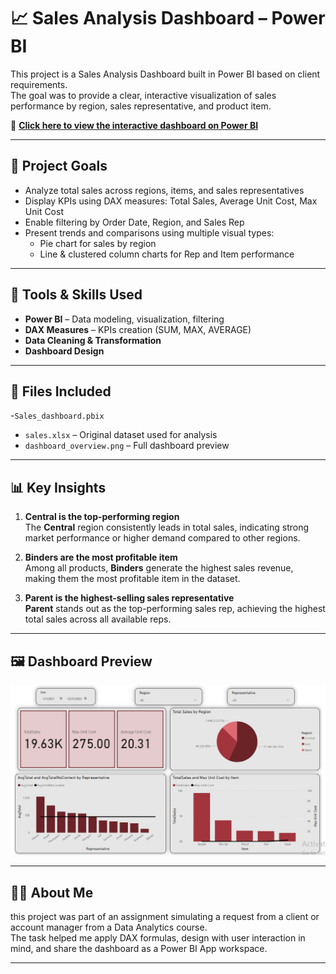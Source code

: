 # 📈 Sales Analysis Dashboard – Power BI

This project is a Sales Analysis Dashboard built in Power BI based on client requirements.  
The goal was to provide a clear, interactive visualization of sales performance by region, sales representative, and product item.

🔗 **[Click here to view the interactive dashboard on Power BI](https://app.powerbi.com/links/Ph6GH8T-4G?ctid=917aa155-411f-4e6c-8a5d-5de71287bc0c&pbi_source=linkShare)**

---

## 📌 Project Goals

- Analyze total sales across regions, items, and sales representatives  
- Display KPIs using DAX measures: Total Sales, Average Unit Cost, Max Unit Cost  
- Enable filtering by Order Date, Region, and Sales Rep  
- Present trends and comparisons using multiple visual types:
  - Pie chart for sales by region  
  - Line & clustered column charts for Rep and Item performance

---

## 🧰 Tools & Skills Used

- **Power BI** – Data modeling, visualization, filtering  
- **DAX Measures** – KPIs creation (SUM, MAX, AVERAGE)  
- **Data Cleaning & Transformation**  
- **Dashboard Design**

---

## 📁 Files Included
-`Sales_dashboard.pbix` 
- `sales.xlsx` – Original dataset used for analysis  
- `dashboard_overview.png` – Full dashboard preview  

---

## 📊 Key Insights

1. **Central is the top-performing region**  
   The **Central** region consistently leads in total sales, indicating strong market performance or higher demand compared to other regions.

2. **Binders are the most profitable item**  
   Among all products, **Binders** generate the highest sales revenue, making them the most profitable item in the dataset.

3. **Parent is the highest-selling sales representative**  
   **Parent** stands out as the top-performing sales rep, achieving the highest total sales across all available reps.


---

## 🖼️ Dashboard Preview

<img src="dashboard_overview.png" alt="Full Dashboard" width="600"/>

---

## 👩‍💻 About Me

this project was part of an assignment simulating a request from a client or account manager from a Data Analytics course.  
The task helped me apply DAX formulas, design with user interaction in mind, and share the dashboard as a Power BI App workspace.

---
